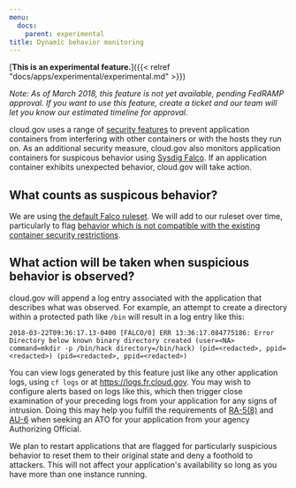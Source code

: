 ```yaml
---
menu:
  docs:
    parent: experimental
title: Dynamic behavior monitoring
---
```


[**This is an experimental feature.**]({{< relref "docs/apps/experimental/experimental.md" >}})

_Note: As of March 2018, this feature is not yet available, pending FedRAMP approval. If you want to use this feature, create a ticket and our team will let you know our estimated timeline for approval._

cloud.gov uses a range of [security features](https://docs.cloudfoundry.org/concepts/container-security.html) to prevent application containers from interfering with other containers or with the hosts they run on. As an additional security measure, cloud.gov also monitors application containers for suspicous behavior using [Sysdig Falco](https://sysdig.com/opensource/falco/). If an application container exhibits unexpected behavior, cloud.gov will take action.

## What counts as suspicous behavior?

We are using [the default Falco ruleset](https://github.com/draios/falco/blob/dev/rules/falco_rules.yaml). We will add to our ruleset over time, particularly to flag [behavior which is not compatible with the existing container security restrictions](https://docs.cloudfoundry.org/concepts/container-security.html#hardening).

## What action will be taken when suspicious behavior is observed?

cloud.gov will append a log entry associated with the application that describes what was observed. For example, an attempt to create a directory within a protected path like `/bin` will result in a log entry like this:

```
2018-03-22T09:36:17.13-0400 [FALCO/0] ERR 13:36:17.084775186: Error Directory below known binary directory created (user=<NA> command=mkdir -p /bin/hack directory=/bin/hack) (pid=<redacted>, ppid=<redacted>) (pid=<redacted>, ppid=<redacted>)
```

You can view logs generated by this feature just like any other application logs, using `cf logs` or at https://logs.fr.cloud.gov. You may wish to configure alerts based on logs like this, which then trigger close examination of your preceding logs from your application for any signs of intrusion. Doing this may help you fulfill the requirements of [RA-5(8)](https://nvd.nist.gov/800-53/Rev4/control/RA-5) and [AU-6](https://nvd.nist.gov/800-53/Rev4/control/AU-6) when seeking an ATO for your application from your agency Authorizing Official.

We plan to restart applications that are flagged for particularly suspicious behavior to reset them to their original state and deny a foothold to attackers. This will not affect your application's availability so long as you have more than one instance running.
